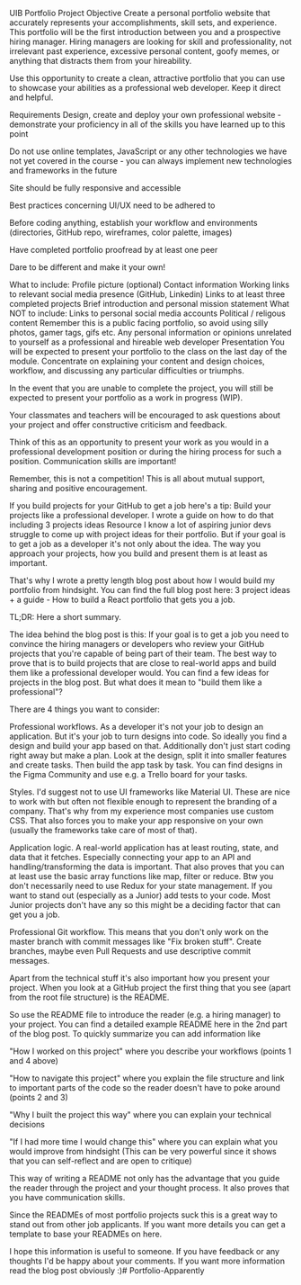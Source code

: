 UIB Portfolio Project
Objective
Create a personal portfolio website that accurately represents your accomplishments, skill sets, and experience. This portfolio will be the first introduction between you and a prospective hiring manager. Hiring managers are looking for skill and professionality, not irrelevant past experience, excessive personal content, goofy memes, or anything that distracts them from your hireability.

Use this opportunity to create a clean, attractive portfolio that you can use to showcase your abilities as a professional web developer. Keep it direct and helpful.

Requirements
Design, create and deploy your own professional website - demonstrate your proficiency in all of the skills you have learned up to this point

Do not use online templates, JavaScript or any other technologies we have not yet covered in the course - you can always implement new technologies and frameworks in the future

Site should be fully responsive and accessible

Best practices concerning UI/UX need to be adhered to

Before coding anything, establish your workflow and environments (directories, GitHub repo, wireframes, color palette, images)

Have completed portfolio proofread by at least one peer

Dare to be different and make it your own!

What to include:
Profile picture (optional)
Contact information
Working links to relevant social media presence (GitHub, Linkedin)
Links to at least three completed projects
Brief introduction and personal mission statement
What NOT to include:
Links to personal social media accounts
Political / religous content
Remember this is a public facing portfolio, so avoid using silly photos, gamer tags, gifs etc.
Any personal information or opinions unrelated to yourself as a professional and hireable web developer
Presentation
You will be expected to present your portfolio to the class on the last day of the module. Concentrate on explaining your content and design choices, workflow, and discussing any particular difficulties or triumphs.

In the event that you are unable to complete the project, you will still be expected to present your portfolio as a work in progress (WIP).

Your classmates and teachers will be encouraged to ask questions about your project and offer constructive criticism and feedback.

Think of this as an opportunity to present your work as you would in a professional development position or during the hiring process for such a position. Communication skills are important!

Remember, this is not a competition! This is all about mutual support, sharing and positive encouragement.






If you build projects for your GitHub to get a job here's a tip: Build your projects like a professional developer. I wrote a guide on how to do that including 3 projects ideas
Resource
I know a lot of aspiring junior devs struggle to come up with project ideas for their portfolio. But if your goal is to get a job as a developer it's not only about the idea. The way you approach your projects, how you build and present them is at least as important.

That's why I wrote a pretty length blog post about how I would build my portfolio from hindsight. You can find the full blog post here: 3 project ideas + a guide - How to build a React portfolio that gets you a job.

TL;DR: Here a short summary.

The idea behind the blog post is this: If your goal is to get a job you need to convince the hiring managers or developers who review your GitHub projects that you're capable of being part of their team. The best way to prove that is to build projects that are close to real-world apps and build them like a professional developer would. You can find a few ideas for projects in the blog post. But what does it mean to "build them like a professional"?

There are 4 things you want to consider:

Professional workflows. As a developer it's not your job to design an application. But it's your job to turn designs into code. So ideally you find a design and build your app based on that. Additionally don't just start coding right away but make a plan. Look at the design, split it into smaller features and create tasks. Then build the app task by task. You can find designs in the Figma Community and use e.g. a Trello board for your tasks.

Styles. I'd suggest not to use UI frameworks like Material UI. These are nice to work with but often not flexible enough to represent the branding of a company. That's why from my experience most companies use custom CSS. That also forces you to make your app responsive on your own (usually the frameworks take care of most of that).

Application logic. A real-world application has at least routing, state, and data that it fetches. Especially connecting your app to an API and handling/transforming the data is important. That also proves that you can at least use the basic array functions like map, filter or reduce. Btw you don't necessarily need to use Redux for your state management. If you want to stand out (especially as a Junior) add tests to your code. Most Junior projects don't have any so this might be a deciding factor that can get you a job.

Professional Git workflow. This means that you don't only work on the master branch with commit messages like "Fix broken stuff". Create branches, maybe even Pull Requests and use descriptive commit messages.

Apart from the technical stuff it's also important how you present your project. When you look at a GitHub project the first thing that you see (apart from the root file structure) is the README.

So use the README file to introduce the reader (e.g. a hiring manager) to your project. You can find a detailed example README here in the 2nd part of the blog post. To quickly summarize you can add information like

"How I worked on this project" where you describe your workflows (points 1 and 4 above)

"How to navigate this project" where you explain the file structure and link to important parts of the code so the reader doesn't have to poke around (points 2 and 3)

"Why I built the project this way" where you can explain your technical decisions

"If I had more time I would change this" where you can explain what you would improve from hindsight (This can be very powerful since it shows that you can self-reflect and are open to critique)

This way of writing a README not only has the advantage that you guide the reader through the project and your thought process. It also proves that you have communication skills.

Since the READMEs of most portfolio projects suck this is a great way to stand out from other job applicants. If you want more details you can get a template to base your READMEs on here.

I hope this information is useful to someone. If you have feedback or any thoughts I'd be happy about your comments. If you want more information read the blog post obviously :)# Portfolio-Apparently
